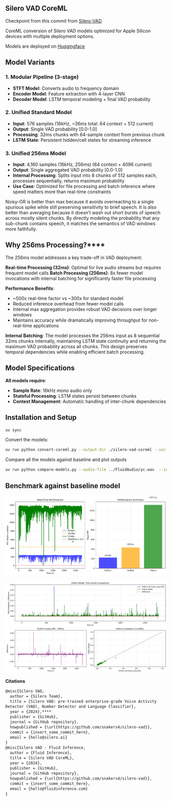 ## Silero VAD CoreML

Checkpoint from this commit from [Silero-VAD](https://github.com/snakers4/silero-vad/tree/fba061dc5559f696e62171e9a0741782b0fdc23c)

CoreML conversion of Silero VAD models optimized for Apple Silicon devices with multiple deployment options.

Models are deployed on [Huggingface](https://huggingface.co/FluidInference/silero-vad-coreml)

## Model Variants

### 1. Modular Pipeline (3-stage)
- **STFT Model**: Converts audio to frequency domain
- **Encoder Model**: Feature extraction with 4-layer CNN
- **Decoder Model**: LSTM temporal modeling + final VAD probability

### 2. Unified Standard Model
- **Input**: 576 samples (16kHz, ~36ms total: 64 context + 512 current)
- **Output**: Single VAD probability [0.0-1.0]
- **Processing**: 32ms chunks with 64-sample context from previous chunk
- **LSTM State**: Persistent hidden/cell states for streaming inference

### 3. Unified 256ms Model
- **Input**: 4,160 samples (16kHz, 256ms) (64 context + 4096 current)
- **Output**: Single aggregated VAD probability [0.0-1.0]
- **Internal Processing**: Splits input into 8 chunks of 512 samples each, processes sequentially, returns maximum probability
- **Use Case**: Optimized for file processing and batch inference where speed matters more than real-time constraints

Noisy-OR is better than max because it avoids overreacting to a single spurious spike while still preserving sensitivity to brief speech. It is also better than averaging because it doesn’t wash out short bursts of speech across mostly silent chunks. By directly modeling the probability that any sub-chunk contains speech, it matches the semantics of VAD windows more faithfully.


## Why 256ms Processing?****

The 256ms model addresses a key trade-off in VAD deployment:

**Real-time Processing (32ms)**: Optimal for live audio streams but requires frequent model calls
**Batch Processing (256ms)**: 8x fewer model invocations with internal batching for significantly faster file processing

**Performance Benefits**:
- ~500x real-time factor vs ~300x for standard model
- Reduced inference overhead from fewer model calls
- Internal max aggregation provides robust VAD decisions over longer windows
- Maintains accuracy while dramatically improving throughput for non-real-time applications

**Internal Batching**: The model processes the 256ms input as 8 sequential 32ms chunks internally, maintaining LSTM state continuity and returning the maximum VAD probability across all chunks. This design preserves temporal dependencies while enabling efficient batch processing.

## Model Specifications

**All models require**:
- **Sample Rate**: 16kHz mono audio only
- **Stateful Processing**: LSTM states persist between chunks
- **Context Management**: Automatic handling of inter-chunk dependencies

## Installation and Setup

```bash
uv sync

```

Convert the models:

```bash
uv run python convert-coreml.py --output-dir ./silero-vad-coreml --include-256ms
```

Compare all the models against baseline and plot outputs

```bash
uv run python compare-models.py --audio-file ../FluidAudio/yc.wav  --include-256ms --output-dir  ./plots --coreml-dir ./silero-vad-coreml
```

## Benchmark against baseline model

![plots/speed.png](plots/speed.png)

![plots/comparison.png](plots/comparison.png)


**Citations**

```
@misc{Silero VAD,
  author = {Silero Team},
  title = {Silero VAD: pre-trained enterprise-grade Voice Activity Detector (VAD), Number Detector and Language Classifier},
  year = {2024},****
  publisher = {GitHub},
  journal = {GitHub repository},
  howpublished = {\url{https://github.com/snakers4/silero-vad}},
  commit = {insert_some_commit_here},
  email = {hello@silero.ai}
}
@misc{Silero VAD - Fluid Inference,
  author = {Fluid Inference},
  title = {Silero VAD CoreML},
  year = {2024},
  publisher = {GitHub},
  journal = {GitHub repository},
  howpublished = {\url{https://github.com/snakers4/silero-vad}},
  commit = {insert_some_commit_here},
  email = {hello@fluidinference.com}
}
```
